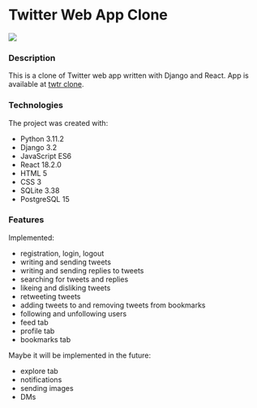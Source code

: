 # Twitter Web App Clone
[![](https://skills.thijs.gg/icons?i=py,django,js,react,html,css,bootstrap,sqlite,postgres)](https://skills.thijs.gg)

### Description
This is a clone of Twitter web app written with Django and React. App is available at [twtr clone](https://twtr-clone.fly.dev/).

### Technologies
The project was created with:
- Python 3.11.2
- Django 3.2
- JavaScript ES6
- React 18.2.0
- HTML 5
- CSS 3
- SQLite 3.38
- PostgreSQL 15

### Features
Implemented:
- registration, login, logout
- writing and sending tweets
- writing and sending replies to tweets
- searching for tweets and replies
- likeing and disliking tweets
- retweeting tweets
- adding tweets to and removing tweets from bookmarks
- following and unfollowing users
- feed tab
- profile tab
- bookmarks tab

Maybe it will be implemented in the future:
- explore tab
- notifications
- sending images
- DMs
